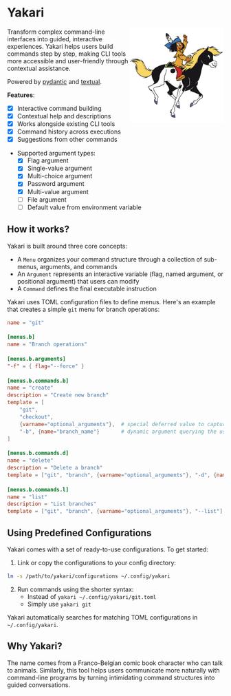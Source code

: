 # Yakari

<img src="./static/yakari.png" width="220" align="right" />

Transform complex command-line interfaces into guided, interactive experiences. Yakari
helps users build commands step by step, making CLI tools more accessible and
user-friendly through contextual assistance.

Powered by [pydantic](https://github.com/pydantic/pydantic) and
[textual](https://github.com/Textualize/textual).

**Features**: 

- [X] Interactive command building
- [X] Contextual help and descriptions
- [X] Works alongside existing CLI tools
- [X] Command history across executions
- [X] Suggestions from other commands
- Supported argument types:
  - [X] Flag argument
  - [X] Single-value argument
  - [X] Multi-choice argument 
  - [X] Password argument
  - [X] Multi-value argument
  - [ ] File argument
  - [ ] Default value from environment variable

## How it works?

Yakari is built around three core concepts:

- A `Menu` organizes your command structure through a collection of sub-menus, arguments, and commands
- An `Argument` represents an interactive variable (flag, named argument, or positional argument) that users can modify
- A `Command` defines the final executable instruction

Yakari uses TOML configuration files to define menus. Here's an example that creates
a simple `git` menu for branch operations:

```toml
name = "git"

[menus.b]
name = "Branch operations"

[menus.b.arguments]
"-f" = { flag="--force" }

[menus.b.commands.b]
name = "create"
description = "Create new branch"
template = [
    "git", 
    "checkout", 
    {varname="optional_arguments"},  # special deferred value to capture all menu arguments
    "-b", {name="branch_name"}       # dynamic argument querying the user at run time
]

[menus.b.commands.d]
name = "delete"
description = "Delete a branch"
template = ["git", "branch", {varname="optional_arguments"}, "-d", {name="branch_name"}]

[menus.b.commands.l]
name = "list"
description = "List branches"
template = ["git", "branch", {varname="optional_arguments"}, "--list"]
```

## Using Predefined Configurations

Yakari comes with a set of ready-to-use configurations. To get started:

1. Link or copy the configurations to your config directory:
``` sh
ln -s /path/to/yakari/configurations ~/.config/yakari
```

2. Run commands using the shorter syntax:
   - Instead of `yakari ~/.config/yakari/git.toml`
   - Simply use `yakari git`

Yakari automatically searches for matching TOML configurations in `~/.config/yakari`.

## Why Yakari?

The name comes from a Franco-Belgian comic book character who can talk to
animals. Similarly, this tool helps users communicate more naturally with
command-line programs by turning intimidating command structures into guided
conversations.
